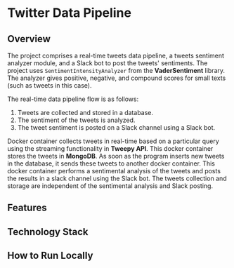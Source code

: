 # Twitter Data Pipeline

## Overview
The project comprises a real-time tweets data pipeline, a tweets sentiment analyzer module, and a Slack bot to post the tweets' sentiments. The project uses `SentimentIntensityAnalyzer` from the **VaderSentiment** library. The analyzer gives positive, negative, and compound scores for small texts (such as tweets in this case).

The real-time data pipeline flow is as follows:
  1. Tweets are collected and stored in a database.
  2. The sentiment of the tweets is analyzed.
  3. The tweet sentiment is posted on a Slack channel using a Slack bot.
 
Docker container collects tweets in real-time based on a particular query using the streaming functionality in **Tweepy API**. This docker container stores the tweets in **MongoDB**. As soon as the program inserts new tweets in the database, it sends these tweets to another docker container. This docker container performs a sentimental analysis of the tweets and posts the results in a slack channel using the Slack bot. The tweets collection and storage are independent of the sentimental analysis and Slack posting. 

## Features

## Technology Stack

## How to Run Locally
